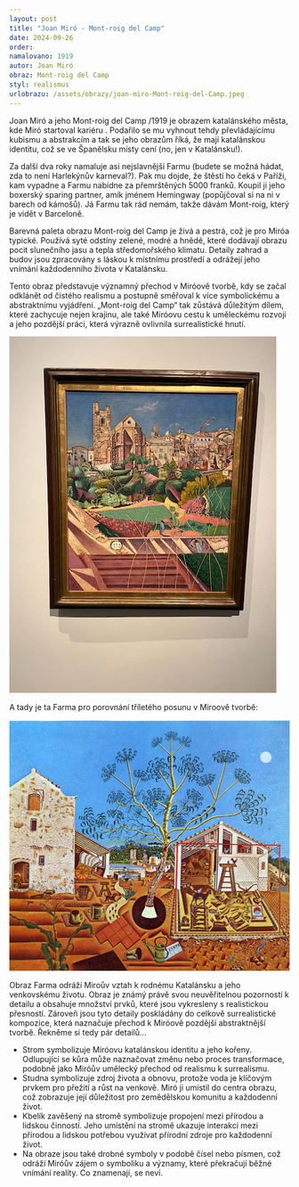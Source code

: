 ```yaml
---
layout: post
title: "Joan Miró - Mont-roig del Camp"
date: 2024-09-26
order: 
namalovano: 1919
autor: Joan Miró
obraz: Mont-roig del Camp
styl: realismus
urlobrazu: /assets/obrazy/joan-miro-Mont-roig-del-Camp.jpeg
---
```


Joan Miró a jeho Mont-roig del Camp /1919 je obrazem katalánského města, kde Miró startoval kariéru . Podařilo se mu vyhnout tehdy převládajícímu kubismu a abstrakcím a tak se jeho obrazům říká, že mají katalánskou identitu, což se ve Španělsku místy cení (no, jen v Katalánsku!). 

Za další dva roky namaluje asi nejslavnější Farmu (budete se možná hádat, zda to není Harlekýnův karneval?). Pak mu dojde, že štěstí ho čeká v Paříži, kam vypadne a Farmu nabídne za přemrštěných 5000 franků. Koupil ji jeho boxerský sparing partner, amík jménem Hemingway (popůjčoval si na ni v barech od kámošů). Já Farmu tak rád nemám, takže dávám Mont-roig,  který je vidět v Barceloně.

Barevná paleta obrazu Mont-roig del Camp je živá a pestrá, což je pro Miróa typické. Používá syté odstíny zelené, modré a hnědé, které dodávají obrazu pocit slunečního jasu a tepla středomořského klimatu. Detaily zahrad a budov jsou zpracovány s láskou k místnímu prostředí a odrážejí jeho vnímání každodenního života v Katalánsku.

Tento obraz představuje významný přechod v Miróově tvorbě, kdy se začal odklánět od čistého realismu a postupně směřoval k více symbolickému a abstraktnímu vyjádření. „Mont-roig del Camp“ tak zůstává důležitým dílem, které zachycuje nejen krajinu, ale také Miróovu cestu k uměleckému rozvoji a jeho pozdější práci, která výrazně ovlivnila surrealistické hnutí.

![Joan Miró - Mont-roig del Camp](/assets/obrazy/joan-miro-Mont-roig-del-Camp.jpeg)

A tady je ta Farma pro porovnání tříletého posunu v Miroově tvorbě:

![Joan Miró - Farma](/assets/obrazy/joan-miro-farma.jpg)

Obraz Farma odráží Miroův  vztah k rodnému Katalánsku a jeho venkovskému životu. Obraz je známý právě svou neuvěřitelnou pozorností k detailu a obsahuje množství prvků, které jsou vykresleny s realistickou přesností. Zároveň jsou tyto detaily poskládány do celkově surrealistické kompozice, která naznačuje přechod k Miróově pozdější abstraktnější tvorbě. Řekněme si tedy pár detailů... 

- Strom symbolizuje Miróovu katalánskou identitu a jeho kořeny. Odlupující se kůra může naznačovat změnu nebo proces transformace, podobně jako Miróův umělecký přechod od realismu k surrealismu.
- Studna symbolizuje zdroj života a obnovu, protože voda je klíčovým prvkem pro přežití a růst na venkově. Miró ji umístil do centra obrazu, což zobrazuje její důležitost pro zemědělskou komunitu a každodenní život.
- Kbelík zavěšený na stromě symbolizuje propojení mezi přírodou a lidskou činností. Jeho umístění na stromě ukazuje interakci mezi přírodou a lidskou potřebou využívat přírodní zdroje pro každodenní život. 
- Na obraze jsou také drobné symboly v podobě čísel nebo písmen, což odráží Miróův zájem o symboliku a významy, které překračují běžné vnímání reality. Co znamenají, se neví. 